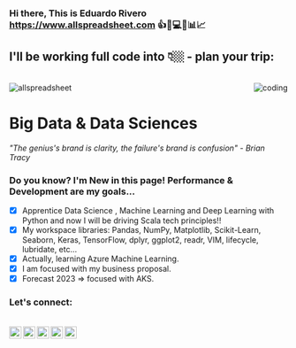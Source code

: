 ### Hi there, This is Eduardo Rivero https://www.allspreadsheet.com :+1::rocket::computer::pushpin::bar_chart::chart_with_upwards_trend:

## I'll be working full code into 👇🏼 - plan your trip:

<br>![allspreadsheet](https://github.com/Edriv-DS/Edriv-DS/issues/1#issue-1110267315) <img align="right" srcset="https://github.com/Edriv-DS/Edriv-DS/issues/1#issue-1110267315 400w, https://github.com/Edriv-DS/Edriv-DS/issues/1#issue-1110267315 500w" sizes="(max-width: 400px) 350px, 500px" src="https://github.com/Edriv-DS/Edriv-DS/issues/1#issue-1110267315" alt="coding">

# Big Data & Data Sciences

*"The genius's brand is clarity, the failure's brand is confusion" - Brian Tracy*

 ### Do you know? I'm New in this page! Performance & Development are my goals...

- [X] Apprentice Data Science , Machine Learning and Deep Learning with Python and now I will be driving Scala tech principles!!
- [X] My workspace libraries: Pandas, NumPy, Matplotlib, Scikit-Learn, Seaborn, Keras, TensorFlow, dplyr, ggplot2, readr, VIM, lifecycle, lubridate, etc...
- [X] Actually, learning Azure Machine Learning.
- [X] I am focused with my business proposal.
- [X] Forecast 2023 => focused with AKS.

### Let's connect:

<br>
<a href="https://www.linkedin.com/in/reduardoj/">
  <img align="left" alt="LinkedIn" width="22px" src="https://cdn.jsdelivr.net/npm/simple-icons@v3/icons/linkedin.svg" />
 </a>
 <a href="https://www.instagram.com/reduardoj/?hl=es">
  <img align="left" alt="Instagram" width="22px" src="https://cdn.jsdelivr.net/npm/simple-icons@v3/icons/instagram.svg" />
 </a>
 <a href="https://www.twitter.com/EduardoR1105">
  <img align="left" alt="Twitter" width="22px" src="https://www.allspreadsheet.com/wp-content/uploads/2023/10/X-icon.svg" />
 </a>
  <a href="mailto:eduardo.rivero@allspreadsheet.com?Subject=Mail%20asunto%20personalizado%20aqui">
  <img align="left" alt="mail" width="22px" src="https://cdn.jsdelivr.net/npm/simple-icons@3.13.0/icons/mail-dot-ru.svg" />
 </a>
  </a>
  <a href="https://www.tiktok.com/@allspreadsheet">
  <img align="left" alt="mail" width="22px" src="https://cdn.jsdelivr.net/npm/simple-icons@3.13.0/icons/tiktok.svg" />
 </a>
 </br>
